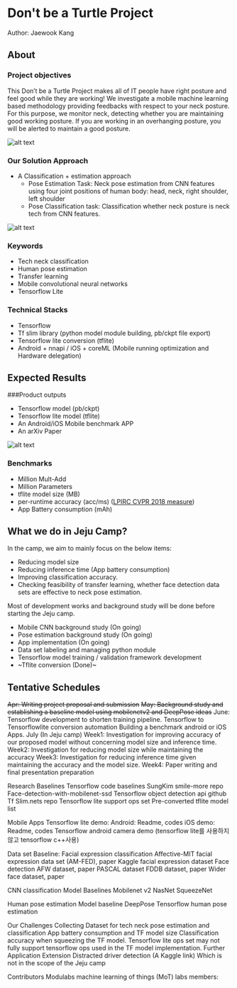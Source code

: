 # Don't be a Turtle Project

Author: Jaewook Kang



## About

### Project objectives

This Don’t be a Turtle Project makes all of IT people have right posture and feel good while they are working! 
We investigate a mobile machine learning based methodology providing 
feedbacks with respect to your neck posture. 
For this purpose, we monitor neck, detecting 
whether you are maintaining good working posture. 
If you are working in an overhanging posture, you will be alerted to maintain a good posture.


![alt text](https://github.com/MachineLearningOfThings/smile-turtle-proj/blob/images/about.jpg)


### Our Solution Approach
- A Classification + estimation approach
    - Pose Estimation Task: Neck pose estimation from CNN features using four joint positions of human body: head, neck, right shoulder, left shoulder
    - Pose Classification task: Classification whether neck posture is neck tech from CNN features.


![alt text](https://github.com/MachineLearningOfThings/smile-turtle-proj/blob/images/approach.jpg)


### Keywords
- Tech neck classification
- Human pose estimation
- Transfer learning
- Mobile convolutional neural networks
- Tensorflow Lite

### Technical Stacks
- Tensorflow
- Tf slim library (python model module building, pb/ckpt file export)
- Tensorflow lite conversion (tflite)
- Android + nnapi / iOS + coreML (Mobile running optimization and Hardware delegation)


## Expected Results

###Product outputs
- Tensorflow model (pb/ckpt)
- Tensorflow lite model (tflite)
- An Android/iOS Mobile benchmark APP
- An arXiv Paper

![alt text](https://github.com/MachineLearningOfThings/smile-turtle-proj/blob/images/product.jpg)


### Benchmarks
- Million Mult-Add
- Million Parameters
- tflite model size (MB)
- per-runtime accuracy (acc/ms) ([LPIRC CVPR 2018 measure](https://docs.google.com/document/d/1_toBzIrfcrZwxF9B1jMIbMvqxrw9AS1rWy-fdSP_OvI/edit))
- App Battery consumption (mAh)



## What we do in Jeju Camp?
In the camp, we aim to mainly focus on the below items:
- Reducing model size
- Reducing inference time (App battery consumption)
- Improving classification accuracy.
- Checking feasibility of transfer learning, whether face detection data sets are effective to neck pose estimation.

Most of development works and background study will be done before starting the Jeju camp.
- Mobile CNN background study (On going)
- Pose estimation background study  (On going)
- App implementation  (On going)
- Data set labeling and managing python module
- Tensorflow model training / validation framework development
- ~Tflite conversion (Done)~


## Tentative Schedules
~~Apr: Writing project proposal and submission~~
~~May: Background study and establishing a baseline model using mobilenetv2 and DeepPose ideas~~
June:
Tensorflow development to shorten training pipeline.
Tensorflow to Tensorflowlite conversion automation
Building a benchmark android or iOS Apps.
July (In Jeju camp)
Week1: Investigation for improving accuracy of our proposed model without concerning model size and inference time.
Week2: Investigation for reducing model size while maintaining the accuracy
Week3: Investigation for reducing inference time given maintaining the accuracy and the model size.
Week4: Paper writing and final presentation preparation


Research Baselines
Tensorflow code baselines
SungKim smile-more repo
Face-detection-with-mobilenet-ssd
Tensorflow object detection api github
Tf Slim.nets repo
Tensorflow lite support ops set
Pre-converted tflite model list


Mobile Apps
Tensorflow lite demo:
Android: Readme, codes
iOS demo: Readme, codes
Tensorflow android camera demo (tensorflow lite를 사용하지 않고 tensorflow c++사용)

Data set Baseline:
Facial expression classification
Affective-MIT facial expression data set (AM-FED), paper
Kaggle facial expression dataset
Face detection
AFW dataset, paper
PASCAL dataset
FDDB dataset, paper
Wider face dataset, paper

CNN classification Model Baselines
Mobilenet v2
NasNet
SqueezeNet

Human pose estimation Model baseline
DeepPose
Tensorflow human pose estimation


Our Challenges
Collecting Dataset for tech neck pose estimation and classification
App battery consumption and TF model size
Classification accuracy when squeezing the TF model.
Tensorflow lite ops set may not fully support tensorflow ops used in the TF model implementation.
Further Application Extension
Distracted driver detection (A Kaggle link)
Which is not in the scope of the Jeju camp

Contributors
Modulabs machine learning of things (MoT) labs members:

